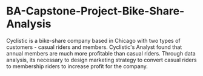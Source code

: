 # BA-Capstone-Project-Bike-Share-Analysis
Cyclistic is a bike-share company based in Chicago with two types of customers - casual riders and members. Cyclistic's Analyst found that annual members are much more profitable than casual riders. Through data analysis, its necessary to design marketing strategy to convert casual riders to membership riders to increase profit for the company.

